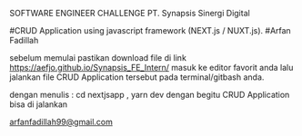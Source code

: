 SOFTWARE ENGINEER CHALLENGE
PT. Synapsis Sinergi Digital

#CRUD Application using javascript framework (NEXT.js / NUXT.js).
#Arfan Fadillah

sebelum memulai pastikan download file di link 
https://aefjo.github.io/Synapsis_FE_Intern/ 
masuk ke editor favorit anda lalu jalankan file CRUD Application tersebut pada terminal/gitbash anda. 

dengan menulis : 
  cd nextjsapp ,
  yarn dev
dengan begitu CRUD Application bisa di jalankan

arfanfadillah99@gmail.com
